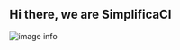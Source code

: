 ## Hi there, we are SimplificaCI
![image info](https://scontent.fsjp7-1.fna.fbcdn.net/v/t1.6435-9/81029245_2700578996675857_5002078763014422528_n.png?_nc_cat=110&ccb=1-5&_nc_sid=6e5ad9&_nc_ohc=UnU0OHcW4okAX9X3IDF&_nc_ht=scontent.fsjp7-1.fna&oh=768a8065536dbeb88e91315b798dba4f&oe=61789A78)


<!--

**Here are some ideas to get you started:**

🙋‍♀️ A short introduction - what is your organization all about?
🌈 Contribution guidelines - how can the community get involved?
👩‍💻 Useful resources - where can the community find your docs? Is there anything else the community should know?
🍿 Fun facts - what does your team eat for breakfast?
🧙 Remember, you can do mighty things with the power of [Markdown](https://guides.github.com/features/mastering-markdown/)
-->

